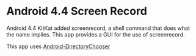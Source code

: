 Android 4.4 Screen Record
=========================

Android 4.4 KitKat added screenrecord, a shell command that does what the name implies. This app provides a GUI for the use of screenrecord.

This app uses [Android-DirectoryChooser](https://github.com/passy/Android-DirectoryChooser)
